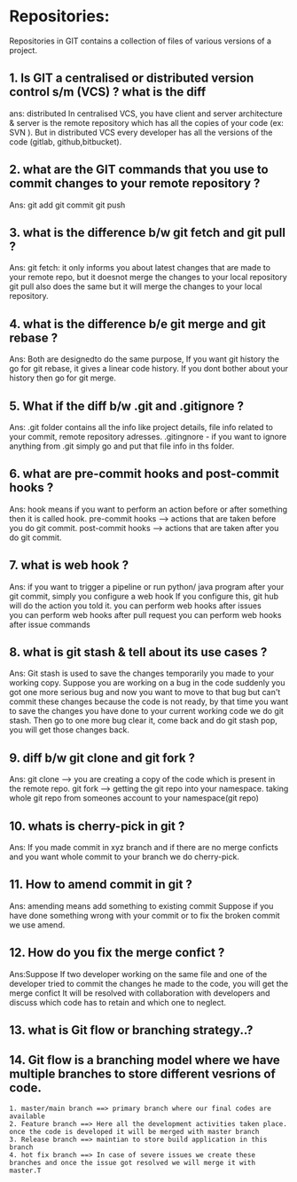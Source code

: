 
# Repositories: 
Repositories in GIT contains a collection of files of various versions of a project.

## 1. Is GIT a centralised or distributed version control s/m  (VCS) ? what is the diff
ans:  distributed 
In centralised VCS, you have client and server architecture & server is the remote repository which has all the copies of your code (ex: SVN ). But in distributed VCS every developer has all the versions of the code (gitlab, github,bitbucket). 
 
## 2. what are the GIT commands that you use to commit changes to your remote repository ?
Ans: git add
     git commit 
     git push

## 3. what is the difference b/w git fetch and git pull ?
Ans: git fetch: it only informs you about latest changes that are made to your remote repo, but it doesnot merge the changes to your local repository
git pull also does the same but it will merge the changes to your local repository.

## 4. what is the difference b/e git merge and git rebase ?
Ans: Both are designedto do the same purpose, If you want git history the go for git rebase, it gives a linear code history.
If you dont bother about your history then go for git merge.

## 5. What if the diff b/w .git and .gitignore ?
Ans: .git folder contains all the info like project details, file info related to your commit, remote repository adresses.
.gitingnore - if you want to ignore anything from .git simply go and put that file info in ths folder.

## 6. what are pre-commit hooks and post-commit hooks ?
Ans: hook means if you want to perform an action before or after something then it is called hook.
pre-commit hooks --> actions that are taken before you do git commit. 
post-commit hooks --> actions that are taken after you do git commit.  

## 7. what is web hook ?
Ans: if you want to trigger a pipeline or run python/ java program after your git commit, simply you configure a web hook
If you configure this, git hub will do the action you told it.
you can perform web hooks after issues  
you can perform web hooks after pull request
you can perform web hooks after issue commands

## 8. what is git stash & tell about its use cases ?
Ans: Git stash is used to save the changes temporarily you made to your working copy.
Suppose you are working on a bug in the code suddenly you got one more serious bug and now you want to move to that bug but can't commit these changes because the code is not ready, by that time you want to save the changes you have done to your current working code we do git stash. Then go to one more bug clear it, come back and do git stash pop, you will get those changes back.
 
## 9. diff b/w git clone and git fork ?
Ans: git clone --> you are creating a copy of the code which is present in the remote repo.
     git fork --> getting the git repo into your namespace. taking whole git repo from someones account to your namespace(git repo)

## 10. whats is cherry-pick in git ?
Ans: If you made commit in xyz branch and if there are no merge conficts and you want whole commit to your branch we do cherry-pick.

## 11. How to amend commit in git ?
Ans: amending means add something to existing commit
Suppose if you have done something wrong with your commit or to fix the broken commit we use amend.

## 12. How do you fix the merge confict ?
Ans:Suppose If two developer working on the same file and one of the developer tried to commit the changes he made to the code, you will get the merge confict 
It will be resolved with collaboration with developers and discuss which code has to retain and which one to neglect.
 
## 13.  what is Git flow or branching strategy..?

## 14. Git flow is a branching model where we have multiple branches to store different vesrions of code.
	1. master/main branch ==> primary branch where our final codes are available
	2. Feature branch ==> Here all the development activities taken place. once the code is developed it will be merged with master branch
	3. Release branch ==> maintian to store build application in this branch
	4. hot fix branch ==> In case of severe issues we create these branches and once the issue got resolved we will merge it with master.T
